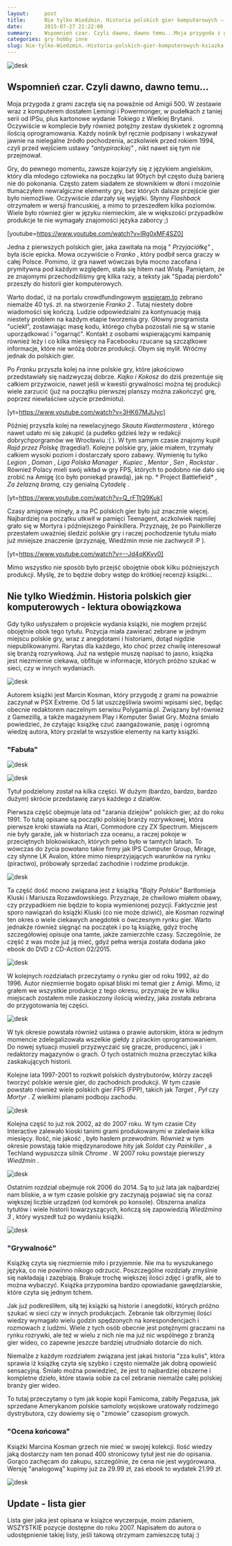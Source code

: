 ```yaml
---
layout:     post
title:      Nie tylko Wiedźmin. Historia polskich gier komputerowych — książka, której nie wypada nie kupić [recenzja]
date:       2015-07-27 21:22:00
summary:    Wspomnień czar. Czyli dawno, dawno temu...Moja przygoda z grami zaczęła się na poważnie od Amigii 500. W zestawie wraz z komputerem dostałem Lemingi i Powermonger, w pudełkach z taniej serii od IPSu, plus kartonowe wydanie Tokiego z Wielkiej Brytanii. Oczywiście w komplecie były również potężny zestaw dyskietek z ogromną ilością oprogramowania. Każdy nośnik był ręcznie podpisany i wskazywał jawnie...
categories: gry hobby inne
slug: Nie-tylko-Wiedzmin.-Historia-polskich-gier-komputerowych-ksiazka-ktorej-nie-wypada-nie-kupic-recenzja,65055.html
---
```





![desk](https://raw.githubusercontent.com/djfoxer/djfoxer.github.io/master/_img/2015-7-27-_59_/g_-_608x405_-_-_65055x20150726183458_0.jpg)




## Wspomnień czar. Czyli dawno, dawno temu...




Moja przygoda z grami zaczęła się na poważnie od Amigii 500. W zestawie wraz z komputerem dostałem Lemingi i Powermonger, w pudełkach z taniej serii od IPSu, plus kartonowe wydanie Tokiego z Wielkiej Brytanii. Oczywiście w komplecie były również potężny zestaw dyskietek z ogromną ilością oprogramowania. Każdy nośnik był ręcznie podpisany i wskazywał jawnie na nielegalne źródło pochodzenia, aczkolwiek przed rokiem 1994, czyli przed wejściem ustawy  *"antypirackiej"* , nikt nawet się tym nie przejmował.

Gry, do pewnego momentu, zawsze kojarzyły się z językiem angielskim, który dla młodego człowieka na początku lat 90tych był często dużą barierą nie do pokonania. Często zatem siadałem ze słownikiem w dłoni i mozolnie tłumaczyłem newralgiczne elementy gry, bez których dalsze przejście gier było niemożliwe. Oczywiście zdarzały się wyjątki. Słynny  *Flashback*  otrzymałem w wersji francuskiej, a mimo to przeszedłem kilka poziomów. Wiele było również gier w języku niemieckim, ale w większości przypadków produkcje te nie wymagały znajomości języka zaborcy ;)

[youtube=https://www.youtube.com/watch?v=IRg0xMF4SZ0]

Jedna z pierwszych polskich gier, jaka zawitała na moją " *Przyjaciółkę"* , była iście epicka. Mowa oczywiście o  *Franko* , który podbił serca graczy w całej Polsce. Pomimo, iż gra nawet wówczas była mocno zacofana i prymitywna pod każdym względem, stała się hitem nad Wisłą. Pamiętam, że ze znajomymi przechodziliśmy grę kilka razy, a teksty jak "Spadaj pierdoło" przeszły do historii gier komputerowych. 


Warto dodać, iż na portalu crowdfundingowym [wspieram.to](https://wspieram.to/599-franko-2.html) zebrano niemalże 40 tyś. zł. na stworzenie  *Franko 2* . Tutaj niestety dobre wiadomości się kończą. Ludzie odpowiedzialni za kontynuację mają niestety problem na każdym etapie tworzenia gry. Główny programista "uciekł", zostawiając masę kodu, którego chyba pozostali nie są w stanie uporządkować i "ogarnąć". Kontakt z osobami wspierającymi kampanię również leży i co kilka miesięcy na Facebooku rzucane są szczątkowe informacje, które nie wróżą dobrze produkcji. Obym się mylił. Wróćmy jednak do polskich gier.

Po  *Franku*  przyszła kolej na inne polskie gry, które jakościowo przedstawiały się nadzwyczaj dobrze.  *Kajko i Kokosz*  do dziś prezentuje się całkiem przyzwoicie, nawet jeśli w kwestii grywalności można tej produkcji wiele zarzucić (już na początku pierwszej planszy można zakończyć grę, poprzez niewłaściwe użycie przedmiotu). 

[yt=https://www.youtube.com/watch?v=3HK67MJtJyc]

Później przyszła kolej na rewelacyjnego  *Skauta Kwatermastera* , którego nawet udało mi się zakupić (a pudełko gdzieś leży w redakcji dobrychporgramów we Wrocławiu :( ). W tym samym czasie znajomy kupił  *Rajd przez Polskę*  (tragedia!). Kolejne polskie gry, jakie miałem, trzymały całkiem wysoki poziom i dostarczały sporo zabawy. Wymienię tu tylko  *Legion* ,  *Doman* ,  *Liga Polska Manager* ,  *Kupiec* ,  *Mentor* ,  *Sen* ,  *Rockstar* . Również Polacy mieli swój wkład w gry FPS, których to podobno nie dało się zrobić na Amigę (co było poniekąd prawdą), jak np.  * Project Battlefield* ,  *Za żelazną bramą,*  czy genialną  *Cytadelę* .

[yt=https://www.youtube.com/watch?v=Q_rFTtQ9Kuk]

Czasy amigowe minęły, a na PC polskich gier było już znacznie więcej. Najbardziej na początku utkwił w pamięci Teenagent, aczkolwiek najmilej grało się w Mortyra i późniejszego Painkillera. Przyznaję, że po Painkillerze przestałem uważniej śledzić polskie gry i raczej pochodzenie tytułu miało już mniejsze znaczenie (przyznaję, Wiedźmin mnie nie zachwycił :P ). 

[yt=https://www.youtube.com/watch?v=--Jd4qKKvy0]

Mimo wszystko nie sposób było przejść obojętnie obok kilku późniejszych produkcji. Myślę, że to będzie dobry wstęp do krótkiej recenzji książki...


## Nie tylko Wiedźmin. Historia polskich gier komputerowych - lektura obowiązkowa


Gdy tylko usłyszałem o projekcie wydania książki, nie mogłem przejść  obojętnie obok tego tytułu. Pozycja miała zawierać zebrane w jednym miejscu polskie gry, wraz z anegdotami i historiami, dotąd nigdzie niepublikowanymi. Rarytas dla każdego, kto choć przez chwilę interesował się branżą rozrywkową. Już na wstępie muszę napisać to jasno, książka jest niezmiernie ciekawa, obfituje w informacje, których próżno szukać w sieci, czy w innych wydaniach.


![desk](https://raw.githubusercontent.com/djfoxer/djfoxer.github.io/master/_img/2015-7-27-_59_/g_-_608x405_-_-_65055x20150726183340_0.jpg)


Autorem książki jest Marcin Kosman, który przygodę z grami na poważnie zaczynał w PSX Extreme. Od 5 lat uszczęśliwia swoimi wpisami sieć, będąc obecnie redaktorem naczelnym serwisu Polygamia.pl. Związany był również z Gamezillą, a także magazynem Play i Komputer Świat Gry.  Można śmiało powiedzieć, że czytając książkę czuć zaangażowanie, pasję i ogromną wiedzę autora, który przelał te wszystkie elementy na karty książki. 



### "Fabuła"



![desk](https://raw.githubusercontent.com/djfoxer/djfoxer.github.io/master/_img/2015-7-27-_59_/g_-_608x405_-_-_65055x20150727200543_0.png)


![desk](https://raw.githubusercontent.com/djfoxer/djfoxer.github.io/master/_img/2015-7-27-_59_/g_-_608x405_-_-_65055x20150727200543_1.png)



Tytuł podzielony został na kilka części. W dużym (bardzo, bardzo, bardzo dużym) skrócie przedstawię zarys każdego z działów.

Pierwsza część obejmuje lata od "zarania dziejów" polskich gier, aż do roku 1991. To tutaj opisane są początki polskiej branży rozrywkowej, która pierwsze kroki stawiała na Atari, Commodore czy ZX Spectrum. Miejscem nie były garaże, jak w historiach zza oceanu, a raczej pokoje w przeciętnych blokowiskach, których pełno było w tamtych latach. To wówczas do życia powołano takie firmy jak IPS Computer Group, Mirage, czy słynne LK Avalon, które mimo niesprzyjających warunków na rynku (piractwo), próbowały sprzedać zachodnie i rodzime produkcje.


![desk](https://raw.githubusercontent.com/djfoxer/djfoxer.github.io/master/_img/2015-7-27-_59_/g_-_608x405_-_-_65055x20150727194439_0.jpg)


Ta część dość mocno związana jest z książką  *"Bajty Polskie"*  Bartłomieja Kluski i Mariusza Rozawdowskiego. Przyznaje, że chwilowo miałem obawy, czy przypadkiem nie będzie to kopia wymienionej pozycji. Faktycznie jest sporo nawiązań do książki Kluski (co nie może dziwić), ale Kosman rozwinął ten okres o wiele ciekawych anegdotek o ówczesnym rynku gier. Warto jednakże również sięgnąć na początek i po tą książkę, gdyż trochę szczegółowiej opisuje ona tamte, jakże zamierzchłe czasy. Szczególnie, że część z was może już ją mieć, gdyż pełna wersja została dodana jako ebook do DVD z CD-Action 02/2015.


![desk](https://raw.githubusercontent.com/djfoxer/djfoxer.github.io/master/_img/2015-7-27-_59_/g_-_608x405_-_-_65055x20150726184946_0.jpg)


W kolejnych rozdziałach przeczytamy o rynku gier od roku 1992, aż do 1996. Autor niezmiernie bogato opisał bliski mi temat gier z Amigi. Mimo, iż grałem we wszystkie produkcje z tego okresu, przyznaję że w kilku miejscach zostałem mile zaskoczony ilością wiedzy, jaka została zebrana do przygotowania tej części. 


![desk](https://raw.githubusercontent.com/djfoxer/djfoxer.github.io/master/_img/2015-7-27-_59_/g_-_608x405_-_-_65055x20150727195134_0.png)


W tyk okresie powstała również ustawa o prawie autorskim, która w jednym momencie zdelegalizowała wszelkie giełdy z pirackim oprogramowaniem. Do nowej sytuacji musieli przyzwyczaić się gracze, producenci, jak i redaktorzy magazynów o grach. O tych ostatnich można przeczytać kilka zaskakujących historii.

Kolejne lata 1997-2001 to rozkwit polskich dystrybutorów, którzy zaczęli tworzyć polskie wersie gier, do zachodnich produkcji. W tym czasie powstało również wiele polskich gier FPS (FPP), takich jak  *Target* ,  *Pył*  czy  *Mortyr* . Z wielkimi planami podboju zachodu.


![desk](https://raw.githubusercontent.com/djfoxer/djfoxer.github.io/master/_img/2015-7-27-_59_/g_-_608x405_-_-_65055x20150727194432_0.jpg)


Kolejna część to już rok 2002, aż do 2007 roku. W tym czasie City Interactive zalewało kioski tanimi grami produkowanymi w zaledwie kilka miesięcy. Ilość, nie jakość , było hasłem przewodnim. Również w tym okresie powstają takie międzynarodowe hity jak  *Soldat*  czy  *Painkiller* , a Techland wypuszcza silnik  *Chrome* . W 2007 roku powstaje pierwszy  *Wiedźmin* . 


![desk](https://raw.githubusercontent.com/djfoxer/djfoxer.github.io/master/_img/2015-7-27-_59_/g_-_608x405_-_-_65055x20150727201343_0.jpg)


Ostatnim rozdział obejmuje rok 2006 do 2014. Są to już lata jak najbardziej nam bliskie, a w tym czasie polskie gry zaczynają pojawiać się na coraz większej liczbie urządzeń (od komórek po konsole). Obszerna analiza tytułów i wiele historii towarzyszących, kończą się zapowiedzią  *Wiedźmina 3* , który wyszedł tuż po wydaniu książki.


![desk](https://raw.githubusercontent.com/djfoxer/djfoxer.github.io/master/_img/2015-7-27-_59_/g_-_608x405_-_-_65055x20150727201932_0.jpg)




### "Grywalność"


Książkę czyta się niezmiernie miło i przyjemnie. Nie ma tu wyszukanego języka, co nie powinno nikogo odrzucić. Poszczególne rozdziały zmyślnie się nakładają i zazębiają. Brakuje trochę większej ilości zdjęć i grafik, ale to można wybaczyć. Książka przypomina bardzo opowiadanie gawędziarskie, które czyta się jednym tchem.

Jak już podkreśliłem, siłą tej książki są historie i anegdotki, których próżno szukać w sieci czy w innych produkcjach. Zebranie tak olbrzymiej ilości wiedzy wymagało wielu godzin spędzonych na korespondencjach i rozmowach z ludźmi. Wiele z tych osób obecnie jest potężnymi graczami na rynku rozrywki, ale też w wielu z nich nie ma już nic wspólnego z branżą gier wideo, co zapewne jeszcze bardziej utrudniało dotarcie do nich. 

Niemalże z każdym rozdziałem związana jest jakaś historia "zza kulis", która sprawia iż książkę czyta się szybko i często niemalże jak dobrą opowieść sensacyjną. Śmiało można powiedzieć, że jest to najbardziej obszerne i kompletne dzieło, które stawia sobie za cel zebranie niemalże całej polskiej branży gier wideo.

To tutaj przeczytamy o tym jak kopie kopii Famicoma, zabiły Pegazusa, jak sprzedane Amerykanom polskie samoloty wojskowe uratowały rodzimego dystrybutora, czy dowiemy się o "zmowie" czasopism growych.




### "Ocena końcowa"


Książki Marcina Kosman grzech nie mieć w swojej kolekcji. Ilość wiedzy jaką dostarczy nam ten ponad 400 stronicowy tytuł jest nie do opisania. Gorąco zachęcam do zakupu, szczególnie, że cena  nie jest wygórowana. Wersję "analogową" kupimy już za 29.99 zł, zaś ebook to wydatek 21.99 zł. 




![desk](https://raw.githubusercontent.com/djfoxer/djfoxer.github.io/master/_img/2015-7-27-_59_/g_-_608x405_-_-_65055x20150727200246_0.png)




## Update - lista gier

Lista gier jaka jest opisana w książce wyczerpuje, moim zdaniem, WSZYSTKIE pozycje dostępne do roku 2007. Napisałem do autora o udostępnienie takiej listy, jeśli takową otrzymam zamieszczę tutaj :)